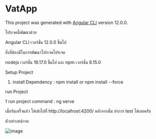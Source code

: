 # VatApp

This project was generated with [Angular CLI](https://github.com/angular/angular-cli) version 12.0.0.

โปรเจคนี้พัฒนาด้วย

Angular CLI เวอร์ชั่น 12.0.0 ขึ้นไป

สิ่งที่ต้องมีในการพัฒนาโปรเจคโปรเจค 

nodejs เวอร์ชั่น 16.17.0 ขึ้นไป และ npm เวอร์ชั่น 8.15.0

Setup Project 

1. install Dependency : npm install or npm install --force

run Project

1 run project command : ng serve 

เมื่อรันเสร็จแล้ว ให้เข้าไปที่ http://localhost:4200/ หลังจากนั้น ทำการ test ได้เลยครับ

ตัวอย่างหน้าจอ 

![image](https://user-images.githubusercontent.com/111260577/188041963-5bc00326-5e21-4c3b-bf26-82dba43d6807.png)


